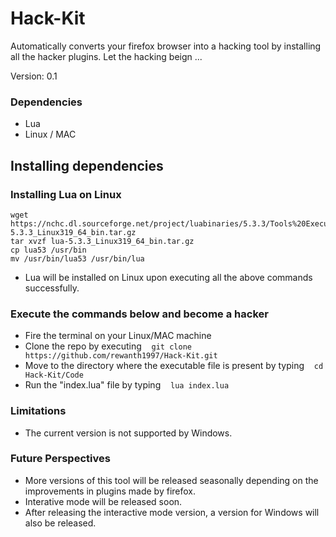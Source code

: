 # Hack-Kit
Automatically converts your firefox browser into a hacking tool by installing all the hacker plugins.
Let the hacking beign ...

Version: 0.1

### Dependencies
* Lua
* Linux / MAC

## Installing dependencies

### Installing Lua on Linux

    wget https://nchc.dl.sourceforge.net/project/luabinaries/5.3.3/Tools%20Executables/lua-5.3.3_Linux319_64_bin.tar.gz
    tar xvzf lua-5.3.3_Linux319_64_bin.tar.gz
    cp lua53 /usr/bin
    mv /usr/bin/lua53 /usr/bin/lua
    
- Lua will be installed on Linux upon executing all the above commands successfully.

### Execute the commands below and become a hacker

- Fire the terminal on your Linux/MAC machine
- Clone the repo by executing  &nbsp; &nbsp;`git clone https://github.com/rewanth1997/Hack-Kit.git`
- Move to the directory where the executable file is present by typing &nbsp; &nbsp;`cd Hack-Kit/Code`
- Run the "index.lua" file by typing &nbsp; &nbsp;`lua index.lua`

### Limitations
* The current version is not supported by Windows. 


### Future Perspectives
* More versions of this tool will be released seasonally depending on the improvements in plugins made by firefox.
* Interative mode will be released soon.
* After releasing the interactive mode version, a version for Windows will also be released.

